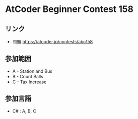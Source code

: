 # AtCoder Beginner Contest 158
## リンク
- 問題 https://atcoder.jp/contests/abc158
## 参加範囲
- A - Station and Bus
- B - Count Balls
- C - Tax Increase
## 参加言語
- C# : A, B, C